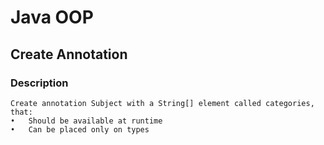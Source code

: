 # Java OOP

## Create Annotation

### Description
    Create annotation Subject with a String[] element called categories, that: 
    •	Should be available at runtime 
    •	Can be placed only on types
